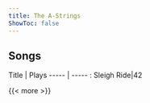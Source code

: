 ```yaml
---
title: The A-Strings
ShowToc: false
---
```


## Songs
Title | Plays 
----- | ----- : 
Sleigh Ride|42

{{< more >}}